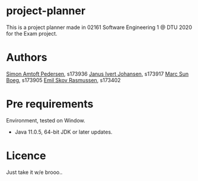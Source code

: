 # project-planner
This is a project planner made in 02161 Software Engineering 1 @ DTU 2020 for the Exam project.


# Authors 
[Simon Amtoft Pedersen](https://github.com/Simonipsum), s173936
[Janus Ivert Johansen](https://github.com/YoungPenguin), s173917
[Marc Sun Boeg](https://github.com/MarcMarabou), s173905
[Emil Skov Rasmussen](https://github.com/Emil252), s173402

# Pre requirements
Environment, tested on Window.

* Java 11.0.5, 64-bit JDK or later updates.

# Licence 
Just take it w/e brooo..
